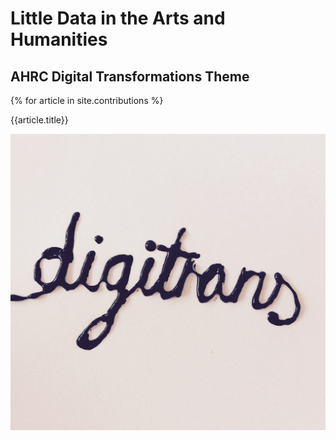 # Little Data in the Arts and Humanities
## AHRC Digital Transformations Theme

{% for article in site.contributions %}

{{article.title}}

![Image](_contributions/Images/CoverImage2.jpeg)
